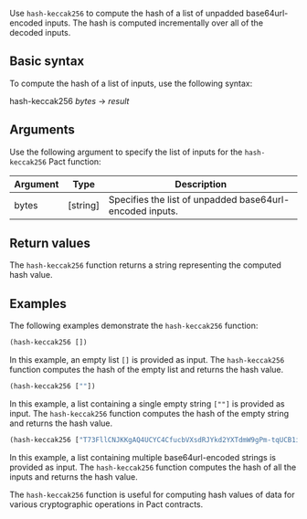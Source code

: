 Use `hash-keccak256` to compute the hash of a list of unpadded base64url-encoded inputs. The hash is computed incrementally over all of the decoded inputs.

## Basic syntax

To compute the hash of a list of inputs, use the following syntax:

hash-keccak256 *bytes* -> *result*

## Arguments

Use the following argument to specify the list of inputs for the `hash-keccak256` Pact function:

| Argument  | Type       | Description                                       |
|-----------|------------|---------------------------------------------------|
| bytes     | [string]   | Specifies the list of unpadded base64url-encoded inputs. |

## Return values

The `hash-keccak256` function returns a string representing the computed hash value.

## Examples

The following examples demonstrate the `hash-keccak256` function:

```lisp
(hash-keccak256 [])
```

In this example, an empty list `[]` is provided as input. The `hash-keccak256` function computes the hash of the empty list and returns the hash value.

```lisp
(hash-keccak256 [""])
```

In this example, a list containing a single empty string `[""]` is provided as input. The `hash-keccak256` function computes the hash of the empty string and returns the hash value.

```lisp
(hash-keccak256 ["T73FllCNJKKgAQ4UCYC4CfucbVXsdRJYkd2YXTdmW9gPm-tqUCB1iKvzzu6Md82KWtSKngqgdO04hzg2JJbS-yyHVDuzNJ6mSZfOPntCTqktEi9X27CFWoAwWEN_4Ir7DItecXm5BEu_TYGnFjsxOeMIiLU2sPlX7_macWL0ylqnVqSpgt-tvzHvJVCDxLXGwbmaEH19Ov_9uJFHwsxMmiZD9Hjl4tOTrqN7THy0tel9rc8WtrUKrg87VJ7OR3Rtts5vZ91EBs1OdVldUQPRP536eTcpJNMo-N0fy-taji6L9Mdt4I4_xGqgIfmJxJMpx6ysWmiFVte8vLKl1L5p0yhOnEDsSDjuhZISDOIKC2NeytqoT9VpBQn1T3fjWkF8WEZIvJg5uXTge_qwA46QKV0LE5AlMKgw0cK91T8fnJ-u1Dyk7tCo3XYbx-292iiih8YM1Cr1-cdY5cclAjHAmlglY2ia_GXit5p6K2ggBmd1LpEBdG8DGE4jmeTtiDXLjprpDilq8iCuI0JZ_gvQvMYPekpf8_cMXtTenIxRmhDpYvZzyCxek1F4aoo7_VcAMYV71Mh_T8ox7U1Q4U8hB9oCy1BYcAt06iQai0HXhGFljxsrkL_YSkwsnWVDhhqzxWRRdX3PubpgMzSI290C1gG0Gq4xfKdHTrbm3Q"])
```

In this example, a list containing multiple base64url-encoded strings is provided as input. The `hash-keccak256` function computes the hash of all the inputs and returns the hash value.

The `hash-keccak256` function is useful for computing hash values of data for various cryptographic operations in Pact contracts.
